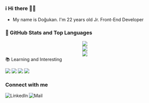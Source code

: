 ### ℹ️ Hi there 👋👋
- My name is Doğukan. I'm 22 years old Jr. Front-End Developer


### 📌 GitHub Stats and Top Languages
<div align="center">
  <a>
  <img align="center" src="https://github-profile-summary-cards.vercel.app/api/cards/profile-details?username=dogukangoker&theme=monokai" />
</a>
<br />
  <a>
  <img align="center" src="https://github-profile-summary-cards.vercel.app/api/cards/stats?username=dogukangoker&theme=monokai" />
</a>
<br />
<a>
  <img align="center" src="https://github-profile-summary-cards.vercel.app/api/cards/repos-per-language?username=dogukangoker&theme=monokai" />
</a>
  
</div


### 📚 Learning and Interesting

![](https://cdn4.iconfinder.com/data/icons/logos-3/600/React.js_logo-128.png)
![](https://cdn.icon-icons.com/icons2/2415/PNG/128/typescript_plain_logo_icon_146316.png)
![](https://cdn.icon-icons.com/icons2/2699/PNG/128/tailwindcss_logo_icon_167923.png)
![](https://cdn.icon-icons.com/icons2/2415/PNG/128/nodejs_plain_logo_icon_146409.png)



### Connect with me
[<img align="left" alt="LinkedIn" src="https://cdn.icon-icons.com/icons2/99/PNG/72/linkedin_socialnetwork_17441.png" />]( https://www.linkedin.com/in/do%C4%9Fukan-g%C3%B6ker/)
[<img align="left" alt="Mail" src="https://cdn.icon-icons.com/icons2/272/PNG/72/Gmail_29991.png" />](dogukangkr1234@gmail.com)
<br />

<!--
**dogukangoker/dogukangoker** is a ✨ _special_ ✨ repository because its `README.md` (this file) appears on your GitHub profile.

Here are some ideas to get you started:

- 🔭 I’m currently working on ...
- 🌱 I’m currently learning ...
- 👯 I’m looking to collaborate on ...
- 🤔 I’m looking for help with ...
- 💬 Ask me about ...
- 📫 How to reach me: ...
- 😄 Pronouns: ...
- ⚡ Fun fact: ...
-->
